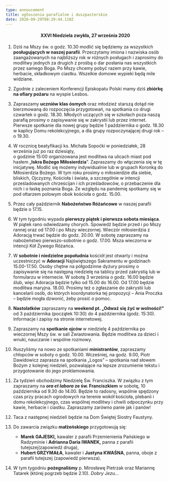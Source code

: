 ```yaml
---
type: annoucement
title: ogłoszenia parafialne i duszpasterskie
date: 2020-09-29T08:29:44.118Z
---
```

<!--StartFragment-->

<h4 style="text-align:center;">XXVI Niedziela zwykła, 27 września 2020</h3>

1. Dziś na Mszy św. o godz. 10.30 modlić się będziemy za wszystkich **posługujących w naszej parafii**. Przeczytamy imiona i nazwiska osób zaangażowanych na najbliższy rok w różnych posługach i zaprosimy do modlitwy jednych za drugich z prośbą o dar posłania nas wszystkich przez samego Boga. Po Mszy chcemy pobyć razem przy kawie, herbacie, składkowym ciastku. Wszelkie domowe wypieki będą mile widziane.
2. Zgodnie z zaleceniem Konferencji Episkopatu Polski mamy dziś **zbiórkę na ofiary pożaru** na wyspie Lesbos.
3. Zapraszamy **uczniów klas ósmych** oraz młodzież starszą dotąd nie bierzmowaną do rozpoczęcia przygotowań, na spotkania co drugi czwartek o godz. 18.30. Młodych uczących się w szkołach poza naszą parafią prosimy o zapisywanie się w zakrystii lub przez internet. Pierwsze spotkanie dla nowej grupy będzie 1 października o godz. 18.30 w kaplicy Domu rekolekcyjnego, a dla grupy rozpoczynającej drugi rok – o 19.30.
4. W rocznicę beatyfikacji ks. Michała Sopoćki w poniedziałek, 28 września już po raz dziesiąty,\
   o godzinie 15:00 organizowana jest modlitwa na ulicach miast pod hasłem „**Iskra Bożego Miłosierdzia**”. Zapraszamy do włączenia się w tę inicjatywę. Modlić się możemy indywidualnie lub w grupach Koronką do Miłosierdzia Bożego. W tym roku prosimy o miłosierdzie dla siebie, bliskich, Ojczyzny, Kościoła i świata, a szczególnie w intencji prześladowanych chrześcijan i ich prześladowców, o przebaczenie dla nich i o łaskę poznania Boga. Ze względu na pandemię spotkamy się w pod ołtarzem polowym obok kościoła o godz. 15.00.
5. Przez cały październik **Nabożeństwo Różańcowe** w naszej parafii będzie o 17.15.
6. W tym tygodniu wypada **pierwszy piątek i pierwsza sobota miesiąca**. W piątek rano odwiedzamy chorych. Spowiedź będzie przed i po Mszy rannej oraz od 17.00 i po Mszy wieczornej. Wieczór miłosierdzia z Adoracją trwać będzie do godz. 20.00. W sobotę zapraszamy na nabożeństwo pierwszo-sobotnie o godz. 17.00. Msza wieczorna w intencji Kół Żywego Różańca.
7. W **sobotnie i niedzielne popołudnia** kościół jest otwarty i można uczestniczyć w **Adoracji** Najświętszego Sakramentu w godzinach 15.00-17.50. Osoby chętne na półgodzinne dyżury prosimy o zapisywanie się na następną niedzielę na tablicy przed zakrystią lub w formularzu w internecie. W sobotę 3 września o godz. 16.00 będzie ślub, więc Adoracja będzie tylko od 15.00 do 16.00. Od 17.00 będzie modlitwa maryjna. 18.00. Prosimy też o zgłaszanie do zakrystii lub kancelarii osób, do których koordynatorka tej propozycji – Ania Proczka – będzie mogła dzwonić, żeby prosić o pomoc.
8. **Nastolatków** zapraszamy na **weekend pt. „Odważ się żyć w wolności!”** od 3 października (początek 10:30) do 4 października (godz. 15:30). Informacje i zapisy na stronie internetowej.
9. Zapraszamy na **spotkanie ojców** w niedzielę 4 października po wieczornej Mszy św. w sali Zwiastowania. Będzie modlitwa za dzieci i wnuki, nauczanie i wspólne rozmowy. 
10. Ruszyliśmy na nowo ze spotkaniami **ministrantów**, zapraszamy chłopców w soboty o godz. 10.00. Wcześniej, na godz. 9.00, Piotr Dawidowicz zaprasza na spotkania „Logos” – spotkania nad słowem Bożym z kolejnej niedzieli, pozwalające na lepsze zrozumienie tekstu i przygotowanie do jego proklamowania.
11. Za tydzień obchodzimy Niedzielę Św. Franciszka. W związku z tym zapraszamy na ***ora et labora* ze św. Franciszkiem** w sobotę, 10 października od 9.30 do 14.00. Będzie to radosny, wspólnie spędzony czas przy pracach ogrodowych na terenie wokół kościoła, plebanii i domu rekolekcyjnego, czas wspólnej modlitwy i chwili odpoczynku przy kawie, herbacie i ciastku. Zapraszamy zarówno panie jak i panów!
12. Taca z następnej niedzieli będzie na Dom Świętej Siostry Faustyny.
13. Do zawarcia związku **małżeńskiego** przygotowują się:

    * **Marek GAJESKI,** kawaler z parafii Przemienienia Pańskiego w Radzyminie i **Adrianna Daria IWANEK,** panna z parafii tutejszej(zapowiedź druga),
    * **Hubert GRZYMAŁA**, kawaler i **Justyna KWAŚNA**, panna, oboje z parafii tutejszej (zapowiedź pierwsza).
14. W tym tygodniu **pożegnaliśmy** p. Mirosławę Pietrzak oraz Mariannę Tatarek (której pogrzeb będzie 2.10). *Dobry Jezu…*

<!--EndFragment-->